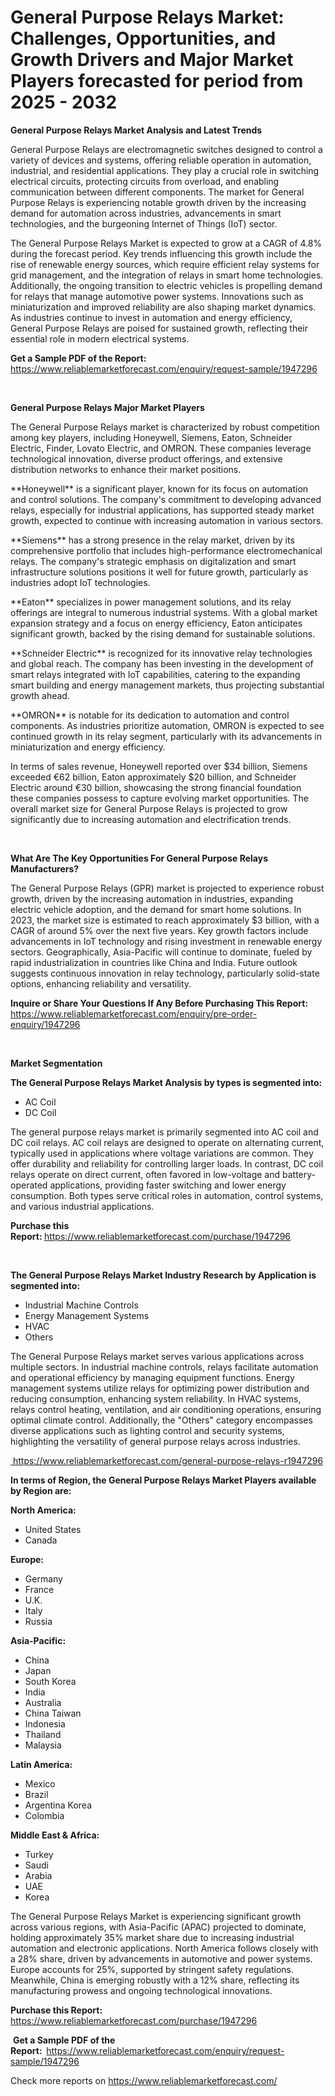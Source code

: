 <p><h1>General Purpose Relays Market: Challenges, Opportunities, and Growth Drivers and Major Market Players forecasted for period from 2025 - 2032</h1></p><p><strong>General Purpose Relays Market Analysis and Latest Trends</strong></p>
<p><p>General Purpose Relays are electromagnetic switches designed to control a variety of devices and systems, offering reliable operation in automation, industrial, and residential applications. They play a crucial role in switching electrical circuits, protecting circuits from overload, and enabling communication between different components. The market for General Purpose Relays is experiencing notable growth driven by the increasing demand for automation across industries, advancements in smart technologies, and the burgeoning Internet of Things (IoT) sector.</p><p>The General Purpose Relays Market is expected to grow at a CAGR of 4.8% during the forecast period. Key trends influencing this growth include the rise of renewable energy sources, which require efficient relay systems for grid management, and the integration of relays in smart home technologies. Additionally, the ongoing transition to electric vehicles is propelling demand for relays that manage automotive power systems. Innovations such as miniaturization and improved reliability are also shaping market dynamics. As industries continue to invest in automation and energy efficiency, General Purpose Relays are poised for sustained growth, reflecting their essential role in modern electrical systems.</p></p>
<p><strong>Get a Sample PDF of the Report:&nbsp;</strong> <a href="https://www.reliablemarketforecast.com/enquiry/request-sample/1947296?utm_campaign=2274&utm_medium=2&utm_source=Github&utm_content=ia&utm_term=13022025&utm_id=general-purpose-relays">https://www.reliablemarketforecast.com/enquiry/request-sample/1947296</a></p>
<p>&nbsp;</p>
<p><strong>General Purpose Relays Major Market Players</strong></p>
<p><p>The General Purpose Relays market is characterized by robust competition among key players, including Honeywell, Siemens, Eaton, Schneider Electric, Finder, Lovato Electric, and OMRON. These companies leverage technological innovation, diverse product offerings, and extensive distribution networks to enhance their market positions.</p><p>**Honeywell** is a significant player, known for its focus on automation and control solutions. The company's commitment to developing advanced relays, especially for industrial applications, has supported steady market growth, expected to continue with increasing automation in various sectors.</p><p>**Siemens** has a strong presence in the relay market, driven by its comprehensive portfolio that includes high-performance electromechanical relays. The company's strategic emphasis on digitalization and smart infrastructure solutions positions it well for future growth, particularly as industries adopt IoT technologies.</p><p>**Eaton** specializes in power management solutions, and its relay offerings are integral to numerous industrial systems. With a global market expansion strategy and a focus on energy efficiency, Eaton anticipates significant growth, backed by the rising demand for sustainable solutions.</p><p>**Schneider Electric** is recognized for its innovative relay technologies and global reach. The company has been investing in the development of smart relays integrated with IoT capabilities, catering to the expanding smart building and energy management markets, thus projecting substantial growth ahead.</p><p>**OMRON** is notable for its dedication to automation and control components. As industries prioritize automation, OMRON is expected to see continued growth in its relay segment, particularly with its advancements in miniaturization and energy efficiency.</p><p>In terms of sales revenue, Honeywell reported over $34 billion, Siemens exceeded €62 billion, Eaton approximately $20 billion, and Schneider Electric around €30 billion, showcasing the strong financial foundation these companies possess to capture evolving market opportunities. The overall market size for General Purpose Relays is projected to grow significantly due to increasing automation and electrification trends.</p></p>
<p>&nbsp;</p>
<p><strong>What Are The Key Opportunities For General Purpose Relays Manufacturers?</strong></p>
<p><p>The General Purpose Relays (GPR) market is projected to experience robust growth, driven by the increasing automation in industries, expanding electric vehicle adoption, and the demand for smart home solutions. In 2023, the market size is estimated to reach approximately $3 billion, with a CAGR of around 5% over the next five years. Key growth factors include advancements in IoT technology and rising investment in renewable energy sectors. Geographically, Asia-Pacific will continue to dominate, fueled by rapid industrialization in countries like China and India. Future outlook suggests continuous innovation in relay technology, particularly solid-state options, enhancing reliability and versatility.</p></p>
<p><strong>Inquire or Share Your Questions If Any Before Purchasing This Report:</strong> <a href="https://www.reliablemarketforecast.com/enquiry/pre-order-enquiry/1947296?utm_campaign=2274&utm_medium=2&utm_source=Github&utm_content=ia&utm_term=13022025&utm_id=general-purpose-relays">https://www.reliablemarketforecast.com/enquiry/pre-order-enquiry/1947296</a></p>
<p>&nbsp;</p>
<p><strong>Market Segmentation</strong></p>
<p><strong>The General Purpose Relays Market Analysis by types is segmented into:</strong></p>
<p><ul><li>AC Coil</li><li>DC Coil</li></ul></p>
<p><p>The general purpose relays market is primarily segmented into AC coil and DC coil relays. AC coil relays are designed to operate on alternating current, typically used in applications where voltage variations are common. They offer durability and reliability for controlling larger loads. In contrast, DC coil relays operate on direct current, often favored in low-voltage and battery-operated applications, providing faster switching and lower energy consumption. Both types serve critical roles in automation, control systems, and various industrial applications.</p></p>
<p><strong>Purchase this Report:&nbsp;</strong><a href="https://www.reliablemarketforecast.com/purchase/1947296?utm_campaign=2274&utm_medium=2&utm_source=Github&utm_content=ia&utm_term=13022025&utm_id=general-purpose-relays">https://www.reliablemarketforecast.com/purchase/1947296</a></p>
<p>&nbsp;</p>
<p><strong>The General Purpose Relays Market Industry Research by Application is segmented into:</strong></p>
<p><ul><li>Industrial Machine Controls</li><li>Energy Management Systems</li><li>HVAC</li><li>Others</li></ul></p>
<p><p>The General Purpose Relays market serves various applications across multiple sectors. In industrial machine controls, relays facilitate automation and operational efficiency by managing equipment functions. Energy management systems utilize relays for optimizing power distribution and reducing consumption, enhancing system reliability. In HVAC systems, relays control heating, ventilation, and air conditioning operations, ensuring optimal climate control. Additionally, the "Others" category encompasses diverse applications such as lighting control and security systems, highlighting the versatility of general purpose relays across industries.</p></p>
<p><a href="https://www.reliablemarketforecast.com/general-purpose-relays-r1947296?utm_campaign=2274&utm_medium=2&utm_source=Github&utm_content=ia&utm_term=13022025&utm_id=general-purpose-relays">&nbsp;https://www.reliablemarketforecast.com/general-purpose-relays-r1947296</a></p>
<p><strong>In terms of Region, the General Purpose Relays Market Players available by Region are:</strong></p>
<p>
    <p> <strong> North America: </strong>
        <ul>
            <li>United States</li>
            <li>Canada</li>
        </ul>
        </p> 
    <p> <strong> Europe: </strong>
        <ul>
            <li>Germany</li>
            <li>France</li>
            <li>U.K.</li>
            <li>Italy</li>
            <li>Russia</li>
        </ul>
        </p> 
    <p> <strong> Asia-Pacific: </strong>
        <ul>
            <li>China</li>
            <li>Japan</li>
            <li>South Korea</li>
            <li>India</li>
            <li>Australia</li>
            <li>China Taiwan</li>
            <li>Indonesia</li>
            <li>Thailand</li>
            <li>Malaysia</li>
        </ul>
        </p> 
    <p> <strong> Latin America: </strong>
        <ul>
            <li>Mexico</li>
            <li>Brazil</li>
            <li>Argentina Korea</li>
            <li>Colombia</li>
        </ul>
        </p> 
    <p> <strong> Middle East & Africa: </strong>
        <ul>
            <li>Turkey</li>
            <li>Saudi</li>
            <li>Arabia</li>
            <li>UAE</li>
            <li>Korea</li>
        </ul>
    </p>
    </p>
<p><p>The General Purpose Relays Market is experiencing significant growth across various regions, with Asia-Pacific (APAC) projected to dominate, holding approximately 35% market share due to increasing industrial automation and electronic applications. North America follows closely with a 28% share, driven by advancements in automotive and power systems. Europe accounts for 25%, supported by stringent safety regulations. Meanwhile, China is emerging robustly with a 12% share, reflecting its manufacturing prowess and ongoing technological innovations.</p></p>
<p><strong>Purchase this Report: </strong><a href="https://www.reliablemarketforecast.com/purchase/1947296?utm_campaign=2274&utm_medium=2&utm_source=Github&utm_content=ia&utm_term=13022025&utm_id=general-purpose-relays">https://www.reliablemarketforecast.com/purchase/1947296</a></p>
<p>&nbsp;<strong>Get a Sample PDF of the Report:&nbsp;&nbsp;</strong><a href="https://www.reliablemarketforecast.com/enquiry/request-sample/1947296?utm_campaign=2274&utm_medium=2&utm_source=Github&utm_content=ia&utm_term=13022025&utm_id=general-purpose-relays">https://www.reliablemarketforecast.com/enquiry/request-sample/1947296</a></p>
<p><strong></strong></p>
<p>Check more reports on <a href="https://www.reliablemarketforecast.com/?utm_campaign=2274&utm_medium=2&utm_source=Github&utm_content=ia&utm_term=13022025&utm_id=general-purpose-relays">https://www.reliablemarketforecast.com/</a></p>